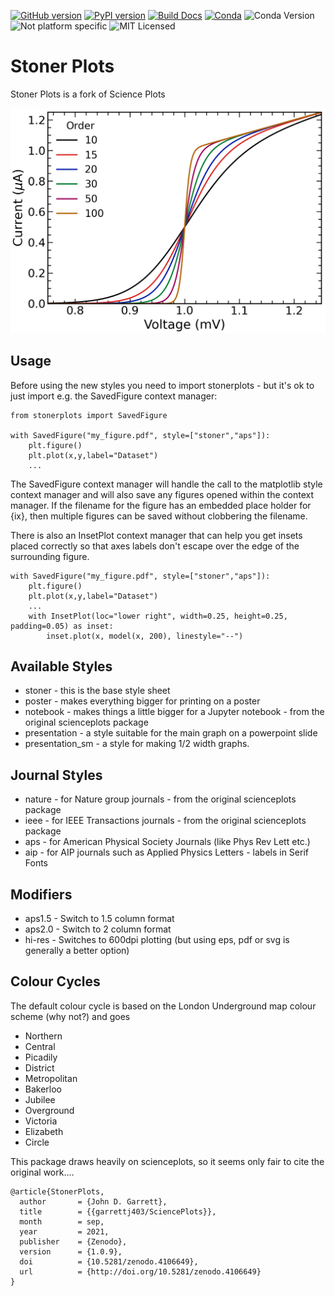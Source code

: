[![GitHub version](https://badge.fury.io/gh/stonerlab%2Fstonerplots.svg)](https://badge.fury.io/gh/stonerlab%2Fstonerplots)
[![PyPI version](https://badge.fury.io/py/StonerPlots.svg)](https://badge.fury.io/py/StonerPlots)
[![Build Docs](https://github.com/stonerlab/stonerplots/actions/workflows/publish_sphinx.yaml/badge.svg)](https://stonerlab.github.io/stonerplots/)
[![Conda](https://github.com/stonerlab/stonerplots/actions/workflows/build_conda.yaml/badge.svg?branch=main)](https://github.com/stonerlab/stonerplots/actions/workflows/build_conda.yaml)
![Conda Version](https://anaconda.org/phygbu/stonerplots/badges/version.svg)
![Not platform specific](https://anaconda.org/phygbu/stonerplots/badges/platforms.svg)
![MIT Licensed](https://anaconda.org/phygbu/stonerplots/badges/license.svg)


Stoner Plots
=============

Stoner Plots is a fork of Science Plots

<img src="https://raw.githubusercontent.com/stonerlab/stonerplots/main/examples/figures/fig15.png" width=640 alt="Presentation Style Image"/>

Usage
-----

Before using the new styles you need to import stonerplots - but it's ok to just import e.g. the SavedFigure context
manager:

    from stonerplots import SavedFigure

    with SavedFigure("my_figure.pdf", style=["stoner","aps"]):
        plt.figure()
        plt.plot(x,y,label="Dataset")
        ...

The SavedFigure context manager will handle the call to the matplotlib style context manager and will also save any
figures opened within the context manager. If the filename for the figure has an embedded place holder for {ix}, then
multiple figures can be saved without clobbering the filename.

There is also an InsetPlot context manager that can help you get insets placed correctly so that axes
labels don't escape over the edge of the surrounding figure.

    with SavedFigure("my_figure.pdf", style=["stoner","aps"]):
        plt.figure()
        plt.plot(x,y,label="Dataset")
        ...
        with InsetPlot(loc="lower right", width=0.25, height=0.25, padding=0.05) as inset:
            inset.plot(x, model(x, 200), linestyle="--")


Available Styles
----------------

 * stoner - this is the base style sheet
 * poster - makes everything bigger for printing on a poster
 * notebook - makes things a little bigger for a Jupyter notebook - from the original scienceplots package
 * presentation - a style suitable for the main graph on a powerpoint slide
 * presentation_sm - a style for making 1/2 width graphs.

Journal Styles
--------------

 * nature - for Nature group journals - from the original scienceplots package
 * ieee - for IEEE Transactions journals - from the original scienceplots package
 * aps - for American Physical Society Journals (like Phys Rev Lett etc.)
 * aip - for AIP journals such as Applied Physics Letters - labels in Serif Fonts

Modifiers
---------

 * aps1.5 - Switch to 1.5 column format
 * aps2.0 - Switch to 2 column format
 * hi-res - Switches to 600dpi plotting (but using eps, pdf or svg is generally a better option)

Colour Cycles
-------------

The default colour cycle is based on the London Underground map colour scheme (why not?) and goes

 * Northern
 * Central
 * Picadily
 * District
 * Metropolitan
 * Bakerloo
 * Jubilee
 * Overground
 * Victoria
 * Elizabeth
 * Circle


This package draws heavily on scienceplots, so it seems only fair to cite the original work....

    @article{StonerPlots,
      author       = {John D. Garrett},
      title        = {{garrettj403/SciencePlots}},
      month        = sep,
      year         = 2021,
      publisher    = {Zenodo},
      version      = {1.0.9},
      doi          = {10.5281/zenodo.4106649},
      url          = {http://doi.org/10.5281/zenodo.4106649}
    }
